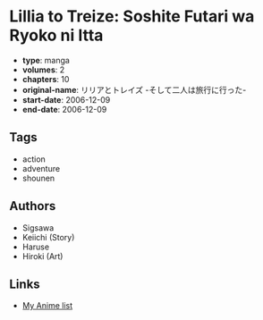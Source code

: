 # Lillia to Treize: Soshite Futari wa Ryoko ni Itta

-   **type**: manga
-   **volumes**: 2
-   **chapters**: 10
-   **original-name**: リリアとトレイズ -そして二人は旅行に行った-
-   **start-date**: 2006-12-09
-   **end-date**: 2006-12-09

## Tags

-   action
-   adventure
-   shounen

## Authors

-   Sigsawa
-   Keiichi (Story)
-   Haruse
-   Hiroki (Art)

## Links

-   [My Anime list](https://myanimelist.net/manga/58015/Lillia_to_Treize__Soshite_Futari_wa_Ryoko_ni_Itta)
